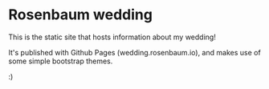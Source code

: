 # Rosenbaum wedding

This is the static site that hosts information about my wedding!

It's published with Github Pages (wedding.rosenbaum.io), and makes use of some simple bootstrap themes.

:)
